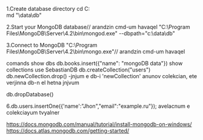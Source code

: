 1.Create database directory
cd C:\
md "\data\db"

2.Start your MongoDB database// arandzin cmd-um havaqel
"C:\Program Files\MongoDB\Server\4.2\bin\mongod.exe" --dbpath="c:\data\db"

3.Connect to MongoDB
"C:\Program Files\MongoDB\Server\4.2\bin\mongo.exe"// arandzin cmd-um havaqel

comands
show dbs
db.books.insert({"name": "mongoDB data"})
show collections
use SebastianDB
db.createCollection("users")
db.newCollection.drop() -jnjum e db-i 'newCollection' anunov colekcian, ete verjinna db-n el hetna jnjvum

db.dropDatabase()

6.db.users.insertOne({'name':"Jhon","email":"example.ru"}); avelacnum e colekciayum tvyalner

<https://docs.mongodb.com/manual/tutorial/install-mongodb-on-windows/>
<https://docs.atlas.mongodb.com/getting-started/>

